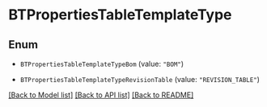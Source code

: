 # BTPropertiesTableTemplateType

## Enum


* `BTPropertiesTableTemplateTypeBom` (value: `"BOM"`)

* `BTPropertiesTableTemplateTypeRevisionTable` (value: `"REVISION_TABLE"`)


[[Back to Model list]](../README.md#documentation-for-models) [[Back to API list]](../README.md#documentation-for-api-endpoints) [[Back to README]](../README.md)


